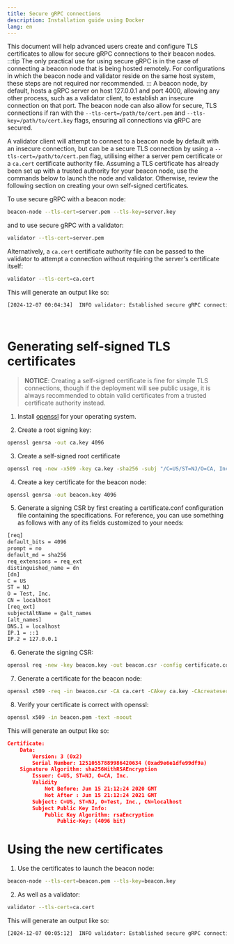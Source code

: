 ```yaml
---
title: Secure gRPC connections
description: Installation guide using Docker
lang: en
---
```


This document will help advanced users create and configure TLS certificates to allow for secure gRPC connections to their beacon nodes.
:::tip
The only practical use for using secure gRPC is in the case of connecting a beacon node that is being hosted remotely. For configurations in which the beacon node and validator reside on the same host system, these steps are not required nor recommended.
:::
A beacon node, by default, hosts a gRPC server on host 127.0.0.1 and port 4000, allowing any other process, such as a validator client, to establish an insecure connection on that port. The beacon node can also allow for secure, TLS connections if ran with the `--tls-cert=/path/to/cert.pem` and `--tls-key=/path/to/cert.key` flags, ensuring all connections via gRPC are secured.

A validator client will attempt to connect to a beacon node by default with an insecure connection, but can be a secure TLS connection by using a `--tls-cert=/path/to/cert.pem` flag, utilising either a server pem certificate or a `ca.cert` certificate authority file. Assuming a TLS certificate has already been set up with a trusted authority for your beacon node, use the commands below to launch the node and validator. Otherwise, review the following section on creating your own self-signed certificates.

To use secure gRPC with a beacon node:
```bash
beacon-node --tls-cert=server.pem --tls-key=server.key
```
and to use secure gRPC with a validator:
```bash
validator --tls-cert=server.pem
```
Alternatively, a `ca.cert` certificate authority file can be passed to the validator to attempt a connection without requiring the server's certificate itself:
```bash
validator --tls-cert=ca.cert
```
This will generate an output like so:
```bash
[2024-12-07 00:04:34]  INFO validator: Established secure gRPC connection
```
<br />

# Generating self-signed TLS certificates
> **NOTICE**: Creating a self-signed certificate is fine for simple TLS connections, though if the deployment will see public usage, it is always recommended to obtain valid certificates from a trusted certificate authority instead.

1. Install [openssl](https://www.openssl.org/) for your operating system.

2. Create a root signing key:
```bash
openssl genrsa -out ca.key 4096
```
3. Create a self-signed root certificate
```bash
openssl req -new -x509 -key ca.key -sha256 -subj "/C=US/ST=NJ/O=CA, Inc." -days 365 -out ca.cert
```
4. Create a key certificate for the beacon node:
```bash
openssl genrsa -out beacon.key 4096
```
5. Generate a signing CSR by first creating a certificate.conf configuration file containing the specifications. For reference, you can use something as follows with any of its fields customized to your needs:

```bash
[req]
default_bits = 4096
prompt = no
default_md = sha256
req_extensions = req_ext
distinguished_name = dn
[dn]
C = US
ST = NJ
O = Test, Inc.
CN = localhost
[req_ext]
subjectAltName = @alt_names
[alt_names]
DNS.1 = localhost
IP.1 = ::1
IP.2 = 127.0.0.1
```
6. Generate the signing CSR:

```bash
openssl req -new -key beacon.key -out beacon.csr -config certificate.conf
```
7. Generate a certificate for the beacon node:

```bash
openssl x509 -req -in beacon.csr -CA ca.cert -CAkey ca.key -CAcreateserial -out beacon.pem -days 365 -sha256 -extfile certificate.conf -extensions req_ext
```

8. Verify your certificate is correct with openssl:
```bash
openssl x509 -in beacon.pem -text -noout
```
This will generate an output like so:

```json
Certificate:
    Data:
        Version: 3 (0x2)
        Serial Number: 12510557889986420634 (0xad9e6e1dfe99df9a)
    Signature Algorithm: sha256WithRSAEncryption
        Issuer: C=US, ST=NJ, O=CA, Inc.
        Validity
            Not Before: Jun 15 21:12:24 2020 GMT
            Not After : Jun 15 21:12:24 2021 GMT
        Subject: C=US, ST=NJ, O=Test, Inc., CN=localhost
        Subject Public Key Info:
            Public Key Algorithm: rsaEncryption
                Public-Key: (4096 bit)
```
# Using the new certificates
1. Use the certificates to launch the beacon node:
```bash
beacon-node --tls-cert=beacon.pem --tls-key=beacon.key
```
2. As well as a validator:
```bash
validator --tls-cert=ca.cert
```
This will generate an output like so:

```bash
[2024-12-07 00:05:12]  INFO validator: Established secure gRPC connection
```
